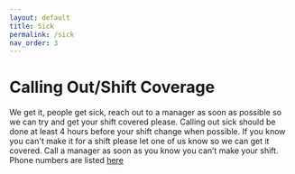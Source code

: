 ```yaml
---
layout: default
title: Sick
permalink: /sick
nav_order: 3
---
```


# Calling Out/Shift Coverage

We get it, people get sick, reach out to a manager as soon as possible so we can try and get your shift covered please. Calling out sick should be done at least 4 hours before your shift change when possible. If you know you can't make it for a shift please let one of us know so we can get it covered. Call a manager as soon as you know you can’t make your shift. Phone numbers are listed [here](/#management-team)